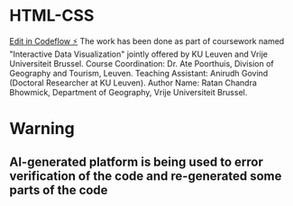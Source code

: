# HTML-CSS
[Edit in Codeflow ⚡️](https://stackblitz.com/~/github.com/Ratan1995/Bar-Chart-re-creation-using-JavaScript)
The work has been done as part of coursework named "Interactive Data Visualization" jointly offered by KU Leuven and Vrije Universiteit Brussel. 
Course Coordination: Dr. Ate Poorthuis, Division of Geography and Tourism, Leuven.
Teaching Assistant: Anirudh Govind (Doctoral Researcher at KU Leuven). 
Author Name: Ratan Chandra Bhowmick, Department of Geography, Vrije Universiteit Brussel.

# Warning #
## AI-generated platform is being used to error verification of the code and re-generated some parts of the code ##
